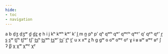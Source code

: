 ```yaml
---
hide:
- toc
- navigation
---
```

a
b
d̠ʒ
d̠ʒʷ
d̪
d̪z̪
e̞
h
i
j
kʰ
kʷʰ
kʷʼ
kʼ
l̪
m
n̪
pʰ
pʼ
qʰ
qʷʰ
qʷʼ
qʷˤʰ
qʷˤʼ
qʼ
qˤʰ
qˤʼ
r̪
s̪
s̪ʷ
t̠ʃʰ
t̠ʃʷʼ
t̠ʃʼ
t̪s̪ʰ
t̪s̪ʷʰ
t̪s̪ʷʼ
t̪s̪ʼ
t̪ʰ
t̪ʼ
u
x
xʷ
z̪
ħ
ɡ
ɡʷ
ɢ
ɢʷ
ɢʷˤ
ɢˤ
ɣ
ɨ
ʁ
ʁʷ
ʁʷˤ
ʁˤ
ʃ
ʔ
β̞
χ
χʷ
χʷˤ
χˤ
